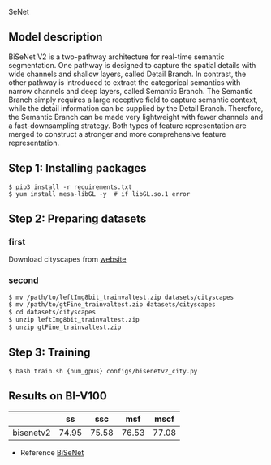 SeNet

## Model description

BiSeNet V2 is a two-pathway architecture for real-time semantic segmentation. One pathway is designed to capture the spatial details with wide channels and shallow layers, called Detail Branch. In contrast, the other pathway is introduced to extract the categorical semantics with narrow channels and deep layers, called Semantic Branch. The Semantic Branch simply requires a large receptive field to capture semantic context, while the detail information can be supplied by the Detail Branch. Therefore, the Semantic Branch can be made very lightweight with fewer channels and a fast-downsampling strategy. Both types of feature representation are merged to construct a stronger and more comprehensive feature representation.


## Step 1: Installing packages

```shell
$ pip3 install -r requirements.txt
$ yum install mesa-libGL -y  # if libGL.so.1 error
```

## Step 2: Preparing datasets

### first
Download cityscapes from [website](https://www.cityscapes-dataset.com/)
### second
```bash
$ mv /path/to/leftImg8bit_trainvaltest.zip datasets/cityscapes
$ mv /path/to/gtFine_trainvaltest.zip datasets/cityscapes
$ cd datasets/cityscapes
$ unzip leftImg8bit_trainvaltest.zip
$ unzip gtFine_trainvaltest.zip
```

## Step 3: Training

```
$ bash train.sh {num_gpus} configs/bisenetv2_city.py
```

## Results on BI-V100

|           | ss    | ssc   | msf   | mscf  |
| --------- | ----- | ----- | ----- | ----- |
| bisenetv2 | 74.95 | 75.58 | 76.53 | 77.08 |


* Reference
[BiSeNet](https://github.com/CoinCheung/BiSeNet/tree/master)

